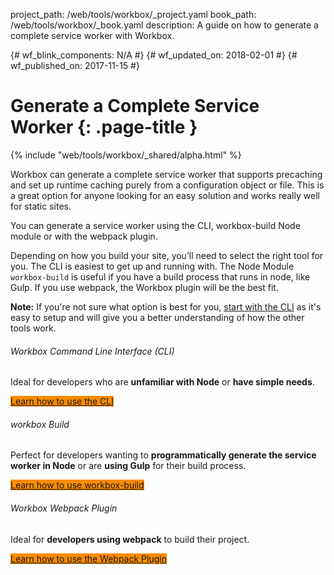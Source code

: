 project_path: /web/tools/workbox/_project.yaml
book_path: /web/tools/workbox/_book.yaml
description: A guide on how to generate a complete service worker with Workbox.

{# wf_blink_components: N/A #}
{# wf_updated_on: 2018-02-01 #}
{# wf_published_on: 2017-11-15 #}

<style>
  .button-primary {
    background-color: #fb8c00;
  }
</style>

# Generate a Complete Service Worker {: .page-title }

{% include "web/tools/workbox/_shared/alpha.html" %}

Workbox can generate a complete service worker that supports precaching and set up runtime caching purely from a configuration object or file. This is a great option for anyone looking for an easy solution and works really well for static sites.

You can generate a service worker using the CLI, workbox-build Node module or with the webpack plugin.

Depending on how you build your site, you’ll need to select the right tool for you. The CLI is easiest to get up and running with. The Node Module `workbox-build` is useful if you have a build process that runs in node, like Gulp. If you use webpack, the Workbox plugin will be the best fit.

<aside class="note"><strong>Note:</strong> If you're not sure what option
is best for you, <a href="./cli">start with the CLI</a> as it's easy to setup
and will give you a better understanding of how the other tools work.</aside>

###### Workbox Command Line Interface (CLI)

Ideal for developers who are **unfamiliar with Node** or **have simple needs**.

<a href="./cli" class="button button-primary">Learn how to use the CLI</a>

###### workbox Build

Perfect for developers wanting to
**programmatically generate the service worker in Node**
or are **using Gulp** for their build process.

<a href="./workbox-build" class="button button-primary">Learn how to use workbox-build</a>

###### Workbox Webpack Plugin

Ideal for **developers using webpack** to build their project.

<a href="./webpack" class="button button-primary">Learn how to use the Webpack Plugin</a>
